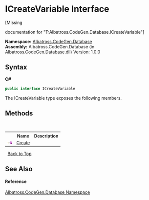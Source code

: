 # ICreateVariable Interface
 

\[Missing <summary> documentation for "T:Albatross.CodeGen.Database.ICreateVariable"\]

**Namespace:**&nbsp;<a href="E11F5D98.md">Albatross.CodeGen.Database</a><br />**Assembly:**&nbsp;Albatross.CodeGen.Database (in Albatross.CodeGen.Database.dll) Version: 1.0.0

## Syntax

**C#**<br />
``` C#
public interface ICreateVariable
```

The ICreateVariable type exposes the following members.


## Methods
&nbsp;<table><tr><th></th><th>Name</th><th>Description</th></tr><tr><td>![Public method](media/pubmethod.gif "Public method")</td><td><a href="25B032A3.md">Create</a></td><td /></tr></table>&nbsp;
<a href="#icreatevariable-interface">Back to Top</a>

## See Also


#### Reference
<a href="E11F5D98.md">Albatross.CodeGen.Database Namespace</a><br />